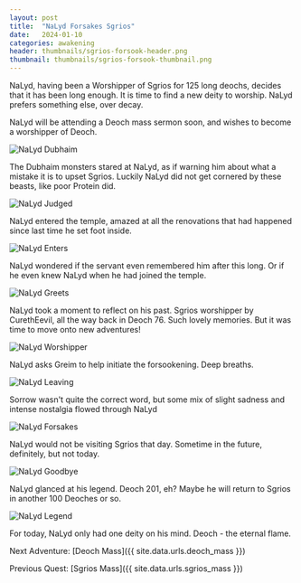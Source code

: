 ```yaml
---
layout: post
title:  "NaLyd Forsakes Sgrios"
date:   2024-01-10
categories: awakening
header: thumbnails/sgrios-forsook-header.png
thumbnail: thumbnails/sgrios-forsook-thumbnail.png
---
```


NaLyd, having been a Worshipper of Sgrios for 125 long deochs, decides that it has been long enough. It is time to find a new deity to worship. NaLyd prefers something else, over decay.

NaLyd will be attending a Deoch mass sermon soon, and wishes to become a worshipper of Deoch.

![NaLyd Dubhaim](/assets/img/sgrios/forsaken/nalyd-dubhaim.png)

The Dubhaim monsters stared at NaLyd, as if warning him about what a mistake it is to upset Sgrios. Luckily NaLyd did not get cornered by these beasts, like poor Protein did.

![NaLyd Judged](/assets/img/sgrios/forsaken/nalyd-judged.png)

NaLyd entered the temple, amazed at all the renovations that had happened since last time he set foot inside.

![NaLyd Enters](/assets/img/sgrios/forsaken/nalyd-enters.png)

NaLyd wondered if the servant even remembered him after this long. Or if he even knew NaLyd when he had joined the temple.

![NaLyd Greets](/assets/img/sgrios/forsaken/nalyd-greets.png)

NaLyd took a moment to reflect on his past. Sgrios worshipper by CurethEevil, all the way back in Deoch 76. Such lovely memories. But it was time to move onto new adventures!

![NaLyd Worshipper](/assets/img/sgrios/forsaken/nalyd-worshipper.png)

NaLyd asks Greim to help initiate the forsookening. Deep breaths.

![NaLyd Leaving](/assets/img/sgrios/forsaken/nalyd-leaving.png)

Sorrow wasn't quite the correct word, but some mix of slight sadness and intense nostalgia flowed through NaLyd

![NaLyd Forsakes](/assets/img/sgrios/forsaken/nalyd-forsakes.png)

NaLyd would not be visiting Sgrios that day. Sometime in the future, definitely, but not today.

![NaLyd Goodbye](/assets/img/sgrios/forsaken/nalyd-goodbye.png)

NaLyd glanced at his legend. Deoch 201, eh? Maybe he will return to Sgrios in another 100 Deoches or so.

![NaLyd Legend](/assets/img/sgrios/forsaken/nalyd-legend.png)

For today, NaLyd only had one deity on his mind. Deoch - the eternal flame.


Next Adventure: [Deoch Mass]({{ site.data.urls.deoch_mass }})

Previous Quest: [Sgrios Mass]({{ site.data.urls.sgrios_mass }})